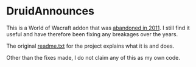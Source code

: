 # DruidAnnounces

This is a World of Wacraft addon that was [abandoned in 2011](https://www.curseforge.com/wow/addons/druidannounces). I still find it useful and have therefore been fixing any breakages over the years.

The original [readme.txt](readme.txt) for the project explains what it is and does.

Other than the fixes made, I do not claim any of this as my own code.

